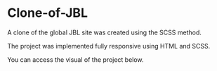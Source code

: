 # Clone-of-JBL

A clone of the global JBL site was created using the SCSS method.

The project was implemented fully responsive using HTML and SCSS.

You can access the visual of the project below.
